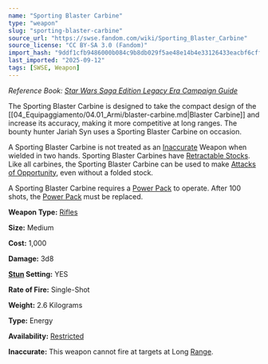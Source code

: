 ```yaml
---
name: "Sporting Blaster Carbine"
type: "weapon"
slug: "sporting-blaster-carbine"
source_url: "https://swse.fandom.com/wiki/Sporting_Blaster_Carbine"
source_license: "CC BY-SA 3.0 (Fandom)"
import_hash: "9ddf1cfb9486000b084c9b8db029f5ae48e14b4e33126433eacbf6cff73382d3"
last_imported: "2025-09-12"
tags: [SWSE, Weapon]
---
```

*Reference Book: [Star Wars Saga Edition Legacy Era Campaign Guide](https://swse.fandom.com/wiki/Star_Wars_Saga_Edition_Legacy_Era_Campaign_Guide)*

The Sporting Blaster Carbine is designed to take the compact design of the [[04_Equipaggiamento/04.01_Armi/blaster-carbine.md|Blaster Carbine]] and increase its accuracy, making it more competitive at long ranges. The bounty hunter Jariah Syn uses a Sporting Blaster Carbine on occasion.

A Sporting Blaster Carbine is not treated as an [Inaccurate](https://swse.fandom.com/wiki/Inaccurate) Weapon when wielded in two hands. Sporting Blaster Carbines have [Retractable Stocks](https://swse.fandom.com/wiki/Retractable_Stocks). Like all carbines, the Sporting Blaster Carbine can be used to make [Attacks of Opportunity](https://swse.fandom.com/wiki/Attacks_of_Opportunity), even without a folded stock.

A Sporting Blaster Carbine requires a [Power Pack](https://swse.fandom.com/wiki/Power_Pack) to operate. After 100 shots, the [Power Pack](https://swse.fandom.com/wiki/Power_Pack) must be replaced.

**Weapon Type:** [Rifles](https://swse.fandom.com/wiki/Rifles)

**Size:** Medium

**Cost:** 1,000

**Damage:** 3d8

**[Stun](https://swse.fandom.com/wiki/Stun) Setting:** YES

**Rate of Fire:** Single-Shot

**Weight:** 2.6 Kilograms

**Type:** Energy

**Availability:** [Restricted](https://swse.fandom.com/wiki/Restricted)

**Inaccurate:** This weapon cannot fire at targets at Long [Range](https://swse.fandom.com/wiki/Range).